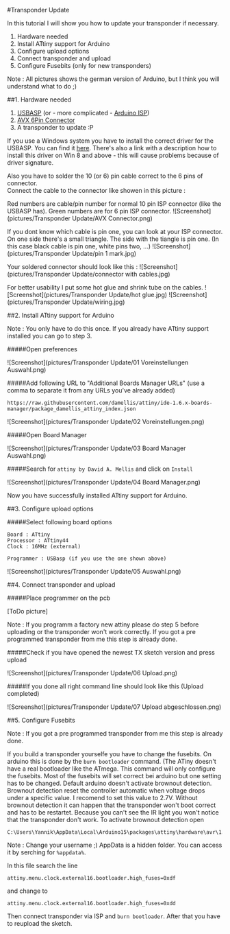 #Transponder Update

In this tutorial I will show you how to update your transponder if necessary.

1. Hardware needed
2. Install ATtiny support for Arduino
3. Configure upload options
4. Connect transponder and upload
5. Configure Fusebits (only for new transponders)

Note : All pictures shows the german version of Arduino, but I think you will understand what to do ;)

##1. Hardware needed

1. [USBASP](http://www.ebay.de/itm/AVR-51-Programmer-Adapter-mit-10-Pin-Kabel-ATMega-ATTiny-USBASP-USBISP-/301687762189?hash=item463dfded0d:g:zrsAAOSw-vlVpJn8) (or - more complicated - [Arduino ISP](https://www.arduino.cc/en/Tutorial/ArduinoISP))
2. [AVX 6Pin Connector](http://www.mouser.de/Search/ProductDetail.aspx?R=009188006020062virtualkey58120000virtualkey581-009188006020062)
3. A transponder to update :P

If you use a Windows system you have to install the correct driver for the USBASP. You can find it [here](http://www.fischl.de/usbasp/). There's also a link with a description how to install this driver on Win 8 and above - this will cause problems because of driver signature.

Also you have to solder the 10 (or 6) pin cable correct to the 6 pins of connector.  
Connect the cable to the connector like showen in this picture : 

Red numbers are cable/pin number for normal 10 pin ISP connector (like the USBASP has). Green numbers are for 6 pin ISP connector.
![Screenshot](pictures/Transponder Update/AVX Connector.png)

If you dont know which cable is pin one, you can look at your ISP connector. On one side there's a small triangle. The side with the tiangle is pin one. (In this case black cable is pin one, white pins two, ...)
![Screenshot](pictures/Transponder Update/pin 1 mark.jpg)

Your soldered connector should look like this :
![Screenshot](pictures/Transponder Update/connector with cables.jpg)

For better usability I put some hot glue and shrink tube on the cables.
![Screenshot](pictures/Transponder Update/hot glue.jpg) ![Screenshot](pictures/Transponder Update/wiring.jpg)


##2. Install ATtiny support for Arduino

Note : You only have to do this once. If you already have ATtiny support installed you can go to step 3.

#####Open preferences  

![Screenshot](pictures/Transponder Update/01 Voreinstellungen Auswahl.png)

#####Add following URL to "Additional Boards Manager URLs" (use a comma to separate it from any URLs you've already added)  
````
https://raw.githubusercontent.com/damellis/attiny/ide-1.6.x-boards-manager/package_damellis_attiny_index.json
````
![Screenshot](pictures/Transponder Update/02 Voreinstellungen.png)

#####Open Board Manager

![Screenshot](pictures/Transponder Update/03 Board Manager Auswahl.png)

#####Search for `attiny by David A. Mellis` and click on `Install`

![Screenshot](pictures/Transponder Update/04 Board Manager.png)

Now you have successfully installed ATtiny support for Arduino.

##3. Configure upload options

#####Select following board options  
````
Board : ATtiny
Processor : ATtiny44
Clock : 16MHz (external)

Programmer : USBasp (if you use the one shown above)
````

![Screenshot](pictures/Transponder Update/05 Auswahl.png)

##4. Connect transponder and upload

#####Place programmer on the pcb

[ToDo picture]

Note : If you programm a factory new attiny please do step 5 before uploading or the transponder won't work correctly. If you got a pre programmed transponder from me this step is already done.

#####Check if you have opened the newest TX sketch version and press upload

![Screenshot](pictures/Transponder Update/06 Upload.png)

#####If you done all right command line should look like this (Upload completed)

![Screenshot](pictures/Transponder Update/07 Upload abgeschlossen.png)

##5. Configure Fusebits

Note : If you got a pre programmed transponder from me this step is already done.

If you build a transponder yourselfe you have to change the fusebits.
On arduino this is done by the `burn bootloader` command. (The ATiny doesn't have a real bootloader like the ATmega. This command will only configure the fusebits.
Most of the fusebits will set correct bei arduino but one setting has to be changed.
Default arduino doesn't activate brownout detection. Brownout detection reset the controller automatic when voltage drops under a specific value. I recomend to set this value to 2.7V.
Without brownout detection it can happen that the transponder won't boot correct and has to be restartet. Because you can't see the IR light you won't notice that the transponder don't work. 
To activate brownout detection open
````
C:\Users\Yannik\AppData\Local\Arduino15\packages\attiny\hardware\avr\1.0.1\boards.txt
````
Note : Change your username ;)
AppData is a hidden folder. You can access it by serching for `%appdata%`.

In this file search the line
````
attiny.menu.clock.external16.bootloader.high_fuses=0xdf
````
and change to
````
attiny.menu.clock.external16.bootloader.high_fuses=0xdd
````

Then connect transponder via ISP and `burn bootloader`.
After that you have to reupload the sketch. 
